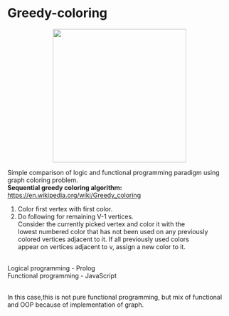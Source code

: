 # Greedy-coloring

<p align="center">
  <img width="300" height="300" src="https://encrypted-tbn0.gstatic.com/images?q=tbn:ANd9GcQ_N3QRDpxqlQOwoN57KteK3K_dTlhdHqSr8LrP1r1sGmI3d5G-yQ">
</p>

Simple comparison of logic and functional programming paradigm using graph coloring problem.<br>
**Sequential greedy coloring algorithm:** https://en.wikipedia.org/wiki/Greedy_coloring <br>
1. Color first vertex with first color. <br>
2. Do following for remaining V-1 vertices.<br>
      Consider the currently picked vertex and color it with the<br>
      lowest numbered color that has not been used on any previously<br>
      colored vertices adjacent to it. If all previously used colors<br>
      appear on vertices adjacent to v, assign a new color to it.<br><br>
 
 Logical programming - Prolog <br>
 Functional programming - JavaScript<br><br>
 
 In this case,this is not pure functional programming, but mix of functional and OOP because of implementation of graph.
